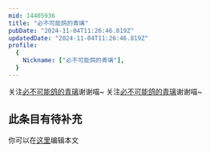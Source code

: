 ```yaml
---
mid: 14405936
title: "必不可能鸽的青璃"
pubDate: "2024-11-04T11:26:46.819Z"
updatedDate: "2024-11-04T11:26:46.819Z"
profile:
  {
    Nickname: ["必不可能鸽的青璃"],
  }
---
```


关注[必不可能鸽的青璃](https://space.bilibili.com/14405936)谢谢喵~ 关注[必不可能鸽的青璃](https://space.bilibili.com/14405936)谢谢喵~

## 此条目有待补充
你可以在[这里](https://github.com/Yuhanawa/VTuber.ICU/edit/master/src/content/v/必不可能鸽的青璃/index.md)编辑本文
